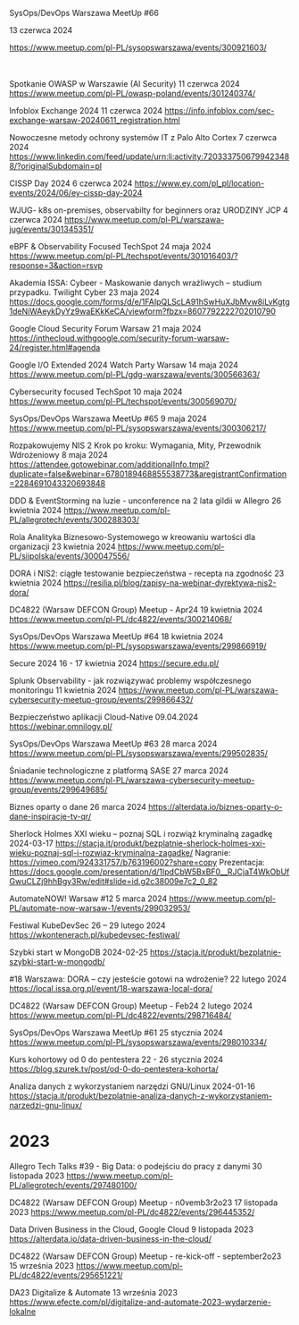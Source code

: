 




SysOps/DevOps Warszawa MeetUp #66  

13 czerwca 2024  

https://www.meetup.com/pl-PL/sysopswarszawa/events/300921603/  
<br>
<br>





Spotkanie OWASP w Warszawie (AI Security)
11 czerwca 2024
https://www.meetup.com/pl-PL/owasp-poland/events/301240374/




Infoblox Exchange 2024
11 czerwca 2024
https://info.infoblox.com/sec-exchange-warsaw-20240611_registration.html




Nowoczesne metody ochrony systemów IT z Palo Alto Cortex
7 czerwca 2024
https://www.linkedin.com/feed/update/urn:li:activity:7203337506799423488/?originalSubdomain=pl




CISSP Day 2024
6 czerwca 2024
https://www.ey.com/pl_pl/location-events/2024/06/ey-cissp-day-2024




WJUG- k8s on-premises, observabilty for beginners oraz URODZINY JCP
4 czerwca 2024
https://www.meetup.com/pl-PL/warszawa-jug/events/301345351/




eBPF & Observability Focused TechSpot
24 maja 2024
https://www.meetup.com/pl-PL/techspot/events/301016403/?response=3&action=rsvp



Akademia ISSA: Cybeer -  Maskowanie danych wrażliwych – studium przypadku. Twilight Cyber
23 maja 2024
https://docs.google.com/forms/d/e/1FAIpQLScLA91hSwHuXJbMvw8iLvKgtg1deNiWAeykDyYz9waEKkKeCA/viewform?fbzx=8607792222702010790



Google Cloud Security Forum Warsaw
21 maja 2024
https://inthecloud.withgoogle.com/security-forum-warsaw-24/register.html#agenda




Google I/O Extended 2024 Watch Party Warsaw
14 maja 2024
https://www.meetup.com/pl-PL/gdg-warszawa/events/300566363/




Cybersecurity focused TechSpot
10 maja 2024
https://www.meetup.com/pl-PL/techspot/events/300569070/




SysOps/DevOps Warszawa MeetUp #65
9 maja 2024
https://www.meetup.com/pl-PL/sysopswarszawa/events/300306217/




Rozpakowujemy NIS 2 Krok po kroku: Wymagania, Mity, Przewodnik Wdrożeniowy
8 maja 2024
https://attendee.gotowebinar.com/additionalInfo.tmpl?duplicate=false&webinar=6780189468855538773&aregistrantConfirmation=2284691043320693848




DDD & EventStorming na luzie - unconference na 2 lata gildii w Allegro
26 kwietnia 2024
https://www.meetup.com/pl-PL/allegrotech/events/300288303/




Rola Analityka Biznesowo-Systemowego w kreowaniu wartości dla organizacji
23 kwietnia 2024
https://www.meetup.com/pl-PL/siipolska/events/300047556/




DORA i NIS2: ciągłe testowanie bezpieczeństwa - recepta na zgodność
23 kwietnia 2024
https://resilia.pl/blog/zapisy-na-webinar-dyrektywa-nis2-dora/




DC4822 (Warsaw DEFCON Group) Meetup - Apr24
19 kwietnia 2024
https://www.meetup.com/pl-PL/dc4822/events/300214068/




SysOps/DevOps Warszawa MeetUp #64
18 kwietnia 2024
https://www.meetup.com/pl-PL/sysopswarszawa/events/299866919/




Secure 2024
16 - 17 kwietnia 2024
https://secure.edu.pl/




Splunk Observability - jak rozwiązywać problemy współczesnego monitoringu
11 kwietnia 2024
https://www.meetup.com/pl-PL/warszawa-cybersecurity-meetup-group/events/299866432/




Bezpieczeństwo aplikacji Cloud-Native
09.04.2024
https://webinar.omnilogy.pl/




SysOps/DevOps Warszawa MeetUp #63
28 marca 2024
https://www.meetup.com/pl-PL/sysopswarszawa/events/299502835/



Śniadanie technologiczne z platformą SASE 
27 marca 2024
https://www.meetup.com/pl-PL/warszawa-cybersecurity-meetup-group/events/299649685/



Biznes oparty o dane
26 marca 2024
https://alterdata.io/biznes-oparty-o-dane-inspiracje-tv-qr/



Sherlock Holmes XXI wieku – poznaj SQL i rozwiąż kryminalną zagadkę
2024-03-17 
https://stacja.it/produkt/bezplatnie-sherlock-holmes-xxi-wieku-poznaj-sql-i-rozwiaz-kryminalna-zagadke/
Nagranie: https://vimeo.com/924331757/b763196002?share=copy
Prezentacja: https://docs.google.com/presentation/d/1IpdCbW5BxBF0__RJCjaT4WkObUfGwuCLZj9hhBgy3Rw/edit#slide=id.g2c38009e7c2_0_82



AutomateNOW! Warsaw #12
5 marca 2024
https://www.meetup.com/pl-PL/automate-now-warsaw-1/events/299032953/



Festiwal KubeDevSec
26 – 29 lutego 2024
https://wkontenerach.pl/kubedevsec-festiwal/



Szybki start w MongoDB
2024-02-25 
https://stacja.it/produkt/bezplatnie-szybki-start-w-mongodb/



#18 Warszawa: DORA – czy jesteście gotowi na wdrożenie?
22 lutego 2024
https://local.issa.org.pl/event/18-warszawa-local-dora/



DC4822 (Warsaw DEFCON Group) Meetup - Feb24
2 lutego 2024
https://www.meetup.com/pl-PL/dc4822/events/298716484/



SysOps/DevOps Warszawa MeetUp #61
25 stycznia 2024
https://www.meetup.com/pl-PL/sysopswarszawa/events/298010334/



Kurs kohortowy od 0 do pentestera
22 - 26 stycznia 2024
https://blog.szurek.tv/post/od-0-do-pentestera-kohorta/



Analiza danych z wykorzystaniem narzędzi GNU/Linux
2024-01-16 
https://stacja.it/produkt/bezplatnie-analiza-danych-z-wykorzystaniem-narzedzi-gnu-linux/



# 2023


Allegro Tech Talks #39 - Big Data: o podejściu do pracy z danymi
30 listopada 2023
https://www.meetup.com/pl-PL/allegrotech/events/297480100/



DC4822 (Warsaw DEFCON Group) Meetup - n0vemb3r2o23
17 listopada 2023
https://www.meetup.com/pl-PL/dc4822/events/296445352/


Data Driven Business in the Cloud, Google Cloud
9 listopada 2023
https://alterdata.io/data-driven-business-in-the-cloud/



DC4822 (Warsaw DEFCON Group) Meetup - re-kick-off - september2o23
15 września 2023
https://www.meetup.com/pl-PL/dc4822/events/295651221/



DA23 Digitalize & Automate
13 września 2023
https://www.efecte.com/pl/digitalize-and-automate-2023-wydarzenie-lokalne
